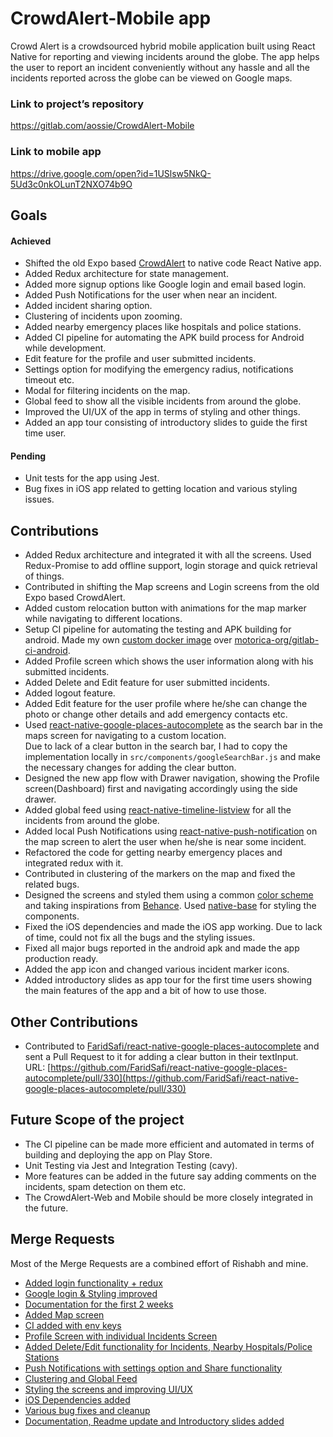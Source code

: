 # CrowdAlert-Mobile app

Crowd Alert is a crowdsourced hybrid mobile application built using React Native for reporting and viewing incidents around the globe. The app helps the user to report an incident conveniently without any hassle and all the incidents reported across the globe can be viewed on Google maps.

### Link to project’s repository

https://gitlab.com/aossie/CrowdAlert-Mobile

### Link to mobile app

https://drive.google.com/open?id=1USlsw5NkQ-5Ud3c0nkOLunT2NXO74b9O

## Goals

#### Achieved

*   Shifted the old Expo based [CrowdAlert](https://gitlab.com/aossie/CrowdAlert) to native code React Native app.
*   Added Redux architecture for state management.
*   Added more signup options like Google login and email based login.
*   Added Push Notifications for the user when near an incident.
*   Added incident sharing option.
*   Clustering of incidents upon zooming.
*   Added nearby emergency places like hospitals and police stations.
*   Added CI pipeline for automating the APK build process for Android while development.
*   Edit feature for the profile and user submitted incidents.
*   Settings option for modifying the emergency radius, notifications timeout etc.
*   Modal for filtering incidents on the map.
*   Global feed to show all the visible incidents from around the globe.
*   Improved the UI/UX of the app in terms of styling and other things.
*   Added an app tour consisting of introductory slides to guide the first time user.

#### Pending

*   Unit tests for the app using Jest.
*   Bug fixes in iOS app related to getting location and various styling issues.

## Contributions

*   Added Redux architecture and integrated it with all the screens. Used Redux-Promise to add offline support, login storage and quick retrieval of things.
*   Contributed in shifting the Map screens and Login screens from the old Expo based CrowdAlert.
*   Added custom relocation button with animations for the map marker while navigating to different locations.
*   Setup CI pipeline for automating the testing and APK building for android. Made my own [custom docker image](https://hub.docker.com/r/vibhavagarwal5/react-native-ci/) over [motorica-org/gitlab-ci-android](https://gitlab.com/motorica-org/gitlab-ci-android).
*   Added Profile screen which shows the user information along with his submitted incidents.
*   Added Delete and Edit feature for user submitted incidents.
*   Added logout feature.
*   Added Edit feature for the user profile where he/she can change the photo or change other details and add emergency contacts etc.
*   Used [react-native-google-places-autocomplete](https://github.com/FaridSafi/react-native-google-places-autocomplete) as the search bar in the maps screen for navigating to a custom location. <br> Due to lack of a clear button in the search bar, I had to copy the implementation locally in `src/components/googleSearchBar.js` and make the necessary changes for adding the clear button.
*   Designed the new app flow with Drawer navigation, showing the Profile screen(Dashboard) first and navigating accordingly using the side drawer.
*   Added global feed using [react-native-timeline-listview](https://github.com/thegamenicorus/react-native-timeline-listview) for all the incidents from around the globe.
*   Added local Push Notifications using [react-native-push-notification](https://github.com/zo0r/react-native-push-notification) on the map screen to alert the user when he/she is near some incident.
*   Refactored the code for getting nearby emergency places and integrated redux with it.
*   Contributed in clustering of the markers on the map and fixed the related bugs.
*   Designed the screens and styled them using a common [color scheme](https://material.io/tools/color/#!/?view.left=0&view.right=0&primary.color=63a4ff&secondary.color=00897B) and taking inspirations from [Behance](www.behance.net). Used [native-base](https://docs.nativebase.io/Components.html#Components) for styling the components.
*   Fixed the iOS dependencies and made the iOS app working. Due to lack of time, could not fix all the bugs and the styling issues.
*   Fixed all major bugs reported in the android apk and made the app production ready.
*   Added the app icon and changed various incident marker icons.
*   Added introductory slides as app tour for the first time users showing the main features of the app and a bit of how to use those.

## Other Contributions

*   Contributed to [FaridSafi/react-native-google-places-autocomplete](https://github.com/FaridSafi/react-native-google-places-autocomplete) and sent a Pull Request to it for adding a clear button in their textInput. <Br> URL: [https://github.com/FaridSafi/react-native-google-places-autocomplete/pull/330](https://github.com/FaridSafi/react-native-google-places-autocomplete/pull/330)

## Future Scope of the project

*   The CI pipeline can be made more efficient and automated in terms of building and deploying the app on Play Store.
*   Unit Testing via Jest and Integration Testing (cavy).
*   More features can be added in the future say adding comments on the incidents, spam detection on them etc.
*   The CrowdAlert-Web and Mobile should be more closely integrated in the future.

## Merge Requests

Most of the Merge Requests are a combined effort of Rishabh and mine.

*   [Added login functionality + redux](https://gitlab.com/aossie/CrowdAlert-Mobile/merge_requests/1)
*   [Google login & Styling improved](https://gitlab.com/aossie/CrowdAlert-Mobile/merge_requests/3)
*   [Documentation for the first 2 weeks](https://gitlab.com/aossie/CrowdAlert-Mobile/merge_requests/5)
*   [Added Map screen](https://gitlab.com/aossie/CrowdAlert-Mobile/merge_requests/9)
*   [CI added with env keys](https://gitlab.com/aossie/CrowdAlert-Mobile/merge_requests/10)
*   [Profile Screen with individual Incidents Screen](https://gitlab.com/aossie/CrowdAlert-Mobile/merge_requests/13)
*   [Added Delete/Edit functionality for Incidents, Nearby Hospitals/Police Stations](https://gitlab.com/aossie/CrowdAlert-Mobile/merge_requests/14)
*   [Push Notifications with settings option and Share functionality](https://gitlab.com/aossie/CrowdAlert-Mobile/merge_requests/15)
*   [Clustering and Global Feed](https://gitlab.com/aossie/CrowdAlert-Mobile/merge_requests/16)
*   [Styling the screens and improving UI/UX](https://gitlab.com/aossie/CrowdAlert-Mobile/merge_requests/17)
*   [iOS Dependencies added](https://gitlab.com/aossie/CrowdAlert-Mobile/merge_requests/18)
*   [Various bug fixes and cleanup](https://gitlab.com/aossie/CrowdAlert-Mobile/merge_requests/21)
*   [Documentation, Readme update and Introductory slides added](https://gitlab.com/aossie/CrowdAlert-Mobile/merge_requests/22)
